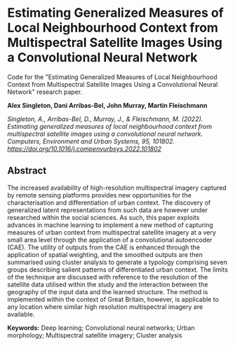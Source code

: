 # Estimating Generalized Measures of Local Neighbourhood Context from Multispectral Satellite Images Using a Convolutional Neural Network

Code for the "Estimating Generalized Measures of Local Neighbourhood Context from Multispectral Satellite Images Using a Convolutional Neural Network" research paper.

**Alex Singleton, Dani Arribas-Bel, John Murray, Martin Fleischmann**

_Singleton, A., Arribas-Bel, D., Murray, J., & Fleischmann, M. (2022). Estimating generalized measures of local neighbourhood context from multispectral satellite images using a convolutional neural network. Computers, Environment and Urban Systems, 95, 101802. https://doi.org/10.1016/j.compenvurbsys.2022.101802_


## Abstract

The increased availability of high-resolution multispectral imagery captured by remote sensing platforms provides new opportunities for the characterisation and differentiation of urban context. The discovery of generalized latent representations from such data are however under researched within the social sciences. As such, this paper exploits advances in machine learning to implement a new method of capturing measures of urban context from multispectral satellite imagery at a very small area level through the application of a convolutional autoencoder (CAE). The utility of outputs from the CAE is enhanced through the application of spatial weighting, and the smoothed outputs are then summarised using cluster analysis to generate a typology comprising seven groups describing salient patterns of differentiated urban context. The limits of the technique are discussed with reference to the resolution of the satellite data utilised within the study and the interaction between the geography of the input data and the learned structure. The method is implemented within the context of Great Britain, however, is applicable to any location where similar high resolution multispectral imagery are available.

**Keywords:** Deep learning; Convolutional neural networks; Urban morphology; Multispectral satellite imagery; Cluster analysis
